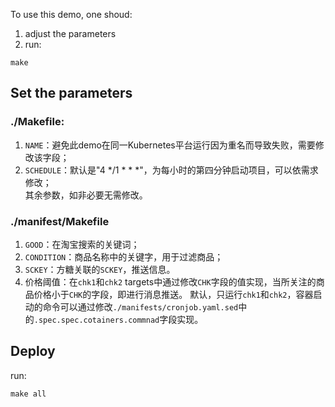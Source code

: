 To use this demo, one shoud:  
1. adjust the parameters  
2. run:
```
make
```

## Set the parameters
### ./Makefile:
1. `NAME`：避免此demo在同一Kubernetes平台运行因为重名而导致失败，需要修改该字段；  
2. `SCHEDULE`：默认是"4 \*/1 \* \* \*"，为每小时的第四分钟启动项目，可以依需求修改；  
其余参数，如非必要无需修改。

### ./manifest/Makefile
1. `GOOD`：在淘宝搜索的关键词；  
2. `CONDITION`：商品名称中的关键字，用于过滤商品；  
3. `SCKEY`：方糖关联的`SCKEY`，推送信息。
4. 价格阈值：在`chk1`和`chk2` targets中通过修改`CHK`字段的值实现，当所关注的商品价格小于`CHK`的字段，即进行消息推送。
默认，只运行`chk1`和`chk2`，容器启动的命令可以通过修改`./manifests/cronjob.yaml.sed`中的`.spec.spec.cotainers.commnad`字段实现。

## Deploy
run:
```
make all
```
